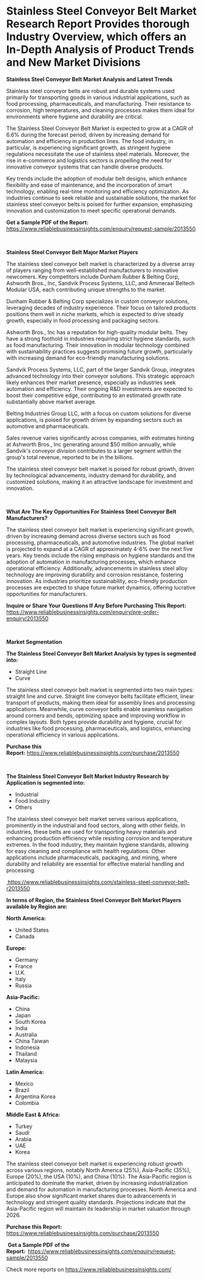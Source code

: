 <p><h1>Stainless Steel Conveyor Belt Market Research Report Provides thorough Industry Overview, which offers an In-Depth Analysis of Product Trends and New Market Divisions</h1></p><p><strong>Stainless Steel Conveyor Belt Market Analysis and Latest Trends</strong></p>
<p><p>Stainless steel conveyor belts are robust and durable systems used primarily for transporting goods in various industrial applications, such as food processing, pharmaceuticals, and manufacturing. Their resistance to corrosion, high temperatures, and cleaning processes makes them ideal for environments where hygiene and durability are critical. </p><p>The Stainless Steel Conveyor Belt Market is expected to grow at a CAGR of 6.6% during the forecast period, driven by increasing demand for automation and efficiency in production lines. The food industry, in particular, is experiencing significant growth, as stringent hygiene regulations necessitate the use of stainless steel materials. Moreover, the rise in e-commerce and logistics sectors is propelling the need for innovative conveyor systems that can handle diverse products.</p><p>Key trends include the adoption of modular belt designs, which enhance flexibility and ease of maintenance, and the incorporation of smart technology, enabling real-time monitoring and efficiency optimization. As industries continue to seek reliable and sustainable solutions, the market for stainless steel conveyor belts is poised for further expansion, emphasizing innovation and customization to meet specific operational demands.</p></p>
<p><strong>Get a Sample PDF of the Report:&nbsp;</strong> <a href="https://www.reliablebusinessinsights.com/enquiry/request-sample/2013550?utm_campaign=3568&utm_medium=2&utm_source=Github&utm_content=ia&utm_term=10042025&utm_id=stainless-steel-conveyor-belt">https://www.reliablebusinessinsights.com/enquiry/request-sample/2013550</a></p>
<p>&nbsp;</p>
<p><strong>Stainless Steel Conveyor Belt Major Market Players</strong></p>
<p><p>The stainless steel conveyor belt market is characterized by a diverse array of players ranging from well-established manufacturers to innovative newcomers. Key competitors include Dunham Rubber & Belting Corp, Ashworth Bros., Inc, Sandvik Process Systems, LLC, and Ammeraal Beltech Modular USA, each contributing unique strengths to the market.</p><p>Dunham Rubber & Belting Corp specializes in custom conveyor solutions, leveraging decades of industry experience. Their focus on tailored products positions them well in niche markets, which is expected to drive steady growth, especially in food processing and packaging sectors.</p><p>Ashworth Bros., Inc has a reputation for high-quality modular belts. They have a strong foothold in industries requiring strict hygiene standards, such as food manufacturing. Their innovation in modular technology combined with sustainability practices suggests promising future growth, particularly with increasing demand for eco-friendly manufacturing solutions.</p><p>Sandvik Process Systems, LLC, part of the larger Sandvik Group, integrates advanced technology into their conveyor solutions. This strategic approach likely enhances their market presence, especially as industries seek automation and efficiency. Their ongoing R&D investments are expected to boost their competitive edge, contributing to an estimated growth rate substantially above market average.</p><p>Belting Industries Group LLC, with a focus on custom solutions for diverse applications, is poised for growth driven by expanding sectors such as automotive and pharmaceuticals.</p><p>Sales revenue varies significantly across companies, with estimates hinting at Ashworth Bros., Inc generating around $50 million annually, while Sandvik's conveyor division contributes to a larger segment within the group's total revenue, reported to be in the billions.</p><p>The stainless steel conveyor belt market is poised for robust growth, driven by technological advancements, industry demand for durability, and customized solutions, making it an attractive landscape for investment and innovation.</p></p>
<p>&nbsp;</p>
<p><strong>What Are The Key Opportunities For Stainless Steel Conveyor Belt Manufacturers?</strong></p>
<p><p>The stainless steel conveyor belt market is experiencing significant growth, driven by increasing demand across diverse sectors such as food processing, pharmaceuticals, and automotive industries. The global market is projected to expand at a CAGR of approximately 4-6% over the next five years. Key trends include the rising emphasis on hygiene standards and the adoption of automation in manufacturing processes, which enhance operational efficiency. Additionally, advancements in stainless steel alloy technology are improving durability and corrosion resistance, fostering innovation. As industries prioritize sustainability, eco-friendly production processes are expected to shape future market dynamics, offering lucrative opportunities for manufacturers.</p></p>
<p><strong>Inquire or Share Your Questions If Any Before Purchasing This Report:</strong> <a href="https://www.reliablebusinessinsights.com/enquiry/pre-order-enquiry/2013550?utm_campaign=3568&utm_medium=2&utm_source=Github&utm_content=ia&utm_term=10042025&utm_id=stainless-steel-conveyor-belt">https://www.reliablebusinessinsights.com/enquiry/pre-order-enquiry/2013550</a></p>
<p>&nbsp;</p>
<p><strong>Market Segmentation</strong></p>
<p><strong>The Stainless Steel Conveyor Belt Market Analysis by types is segmented into:</strong></p>
<p><ul><li>Straight Line</li><li>Curve</li></ul></p>
<p><p>The stainless steel conveyor belt market is segmented into two main types: straight line and curve. Straight line conveyor belts facilitate efficient, linear transport of products, making them ideal for assembly lines and processing applications. Meanwhile, curve conveyor belts enable seamless navigation around corners and bends, optimizing space and improving workflow in complex layouts. Both types provide durability and hygiene, crucial for industries like food processing, pharmaceuticals, and logistics, enhancing operational efficiency in various applications.</p></p>
<p><strong>Purchase this Report:&nbsp;</strong><a href="https://www.reliablebusinessinsights.com/purchase/2013550?utm_campaign=3568&utm_medium=2&utm_source=Github&utm_content=ia&utm_term=10042025&utm_id=stainless-steel-conveyor-belt">https://www.reliablebusinessinsights.com/purchase/2013550</a></p>
<p>&nbsp;</p>
<p><strong>The Stainless Steel Conveyor Belt Market Industry Research by Application is segmented into:</strong></p>
<p><ul><li>Industrial</li><li>Food Industry</li><li>Others</li></ul></p>
<p><p>The stainless steel conveyor belt market serves various applications, prominently in the industrial and food sectors, along with other fields. In industries, these belts are used for transporting heavy materials and enhancing production efficiency while resisting corrosion and temperature extremes. In the food industry, they maintain hygiene standards, allowing for easy cleaning and compliance with health regulations. Other applications include pharmaceuticals, packaging, and mining, where durability and reliability are essential for effective material handling and processing.</p></p>
<p><a href="https://www.reliablebusinessinsights.com/stainless-steel-conveyor-belt-r2013550?utm_campaign=3568&utm_medium=2&utm_source=Github&utm_content=ia&utm_term=10042025&utm_id=stainless-steel-conveyor-belt">&nbsp;https://www.reliablebusinessinsights.com/stainless-steel-conveyor-belt-r2013550</a></p>
<p><strong>In terms of Region, the Stainless Steel Conveyor Belt Market Players available by Region are:</strong></p>
<p>
    <p> <strong> North America: </strong>
        <ul>
            <li>United States</li>
            <li>Canada</li>
        </ul>
        </p> 
    <p> <strong> Europe: </strong>
        <ul>
            <li>Germany</li>
            <li>France</li>
            <li>U.K.</li>
            <li>Italy</li>
            <li>Russia</li>
        </ul>
        </p> 
    <p> <strong> Asia-Pacific: </strong>
        <ul>
            <li>China</li>
            <li>Japan</li>
            <li>South Korea</li>
            <li>India</li>
            <li>Australia</li>
            <li>China Taiwan</li>
            <li>Indonesia</li>
            <li>Thailand</li>
            <li>Malaysia</li>
        </ul>
        </p> 
    <p> <strong> Latin America: </strong>
        <ul>
            <li>Mexico</li>
            <li>Brazil</li>
            <li>Argentina Korea</li>
            <li>Colombia</li>
        </ul>
        </p> 
    <p> <strong> Middle East & Africa: </strong>
        <ul>
            <li>Turkey</li>
            <li>Saudi</li>
            <li>Arabia</li>
            <li>UAE</li>
            <li>Korea</li>
        </ul>
    </p>
    </p>
<p><p>The stainless steel conveyor belt market is experiencing robust growth across various regions, notably North America (25%), Asia-Pacific (35%), Europe (20%), the USA (10%), and China (10%). The Asia-Pacific region is anticipated to dominate the market, driven by increasing industrialization and demand for automation in manufacturing processes. North America and Europe also show significant market shares due to advancements in technology and stringent quality standards. Projections indicate that the Asia-Pacific region will maintain its leadership in market valuation through 2026.</p></p>
<p><strong>Purchase this Report: </strong><a href="https://www.reliablebusinessinsights.com/purchase/2013550?utm_campaign=3568&utm_medium=2&utm_source=Github&utm_content=ia&utm_term=10042025&utm_id=stainless-steel-conveyor-belt">https://www.reliablebusinessinsights.com/purchase/2013550</a></p>
<p>&nbsp;<strong>Get a Sample PDF of the Report:&nbsp;&nbsp;</strong><a href="https://www.reliablebusinessinsights.com/enquiry/request-sample/2013550?utm_campaign=3568&utm_medium=2&utm_source=Github&utm_content=ia&utm_term=10042025&utm_id=stainless-steel-conveyor-belt">https://www.reliablebusinessinsights.com/enquiry/request-sample/2013550</a></p>
<p><strong></strong></p>
<p>Check more reports on <a href="https://www.reliablebusinessinsights.com/?utm_campaign=3568&utm_medium=2&utm_source=Github&utm_content=ia&utm_term=10042025&utm_id=stainless-steel-conveyor-belt">https://www.reliablebusinessinsights.com/</a></p>